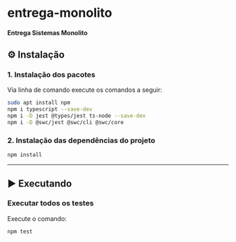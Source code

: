 # entrega-monolito
#### Entrega Sistemas Monolito

## ⚙️ Instalação

### 1. Instalação dos pacotes

Via linha de comando execute os comandos a seguir:

```bash
sudo apt install npm
npm i typescript --save-dev
npm i -D jest @types/jest ts-node --save-dev
npm i -D @swc/jest @swc/cli @swc/core
```

### 2. Instalação das dependências do projeto

```bash
npm install
```

---

## ▶️ Executando

### Executar todos os testes

Execute o comando:

```bash
npm test
```